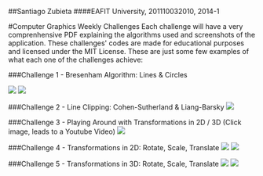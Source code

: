 ##Santiago Zubieta
####EAFIT University, 201110032010, 2014-1 

#Computer Graphics Weekly Challenges
Each challenge will have a very comprenhensive PDF explaining the algorithms used and screenshots of the application. These challenges' codes are made for educational purposes and licensed under the MIT License. These are just some few examples of what each one of the challenges achieve:

###Challenge 1 - Bresenham Algorithm: Lines & Circles

![](https://raw2.github.com/Zubieta/Computer_Graphics/master/Screenshots/CG1_Lines.png) 
![](https://raw2.github.com/Zubieta/Computer_Graphics/master/Screenshots/CG1_Circles.png)

###Challenge 2 - Line Clipping: Cohen-Sutherland & Liang-Barsky
![](https://raw2.github.com/Zubieta/Computer_Graphics/master/Screenshots/CG2_Lines.png) 

###Challenge 3 - Playing Around with Transformations in 2D / 3D
(Click image, leads to a Youtube Video)
![](https://raw2.github.com/Zubieta/Computer_Graphics/master/Screenshots/CG3_Trans.png) 

###Challenge 4 - Transformations in 2D: Rotate, Scale, Translate
![](https://raw2.github.com/Zubieta/Computer_Graphics/master/Screenshots/CG4_Trans.png) 
![](https://raw2.github.com/Zubieta/Computer_Graphics/master/Screenshots/CG4_GUI.png) 

###Challenge 5 - Transformations in 3D: Rotate, Scale, Translate
![](https://raw2.github.com/Zubieta/Computer_Graphics/master/Screenshots/CG5_Trans.png) 
![](https://raw2.github.com/Zubieta/Computer_Graphics/master/Screenshots/CG5_GUI.png) 